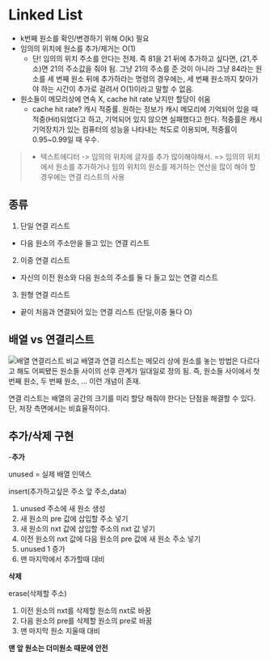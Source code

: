 # Linked List

- k번째 원소를 확인/변경하기 위해 O(k) 필요
- 임의의 위치에 원소를 추가/제거는 O(1)
  - 단! 임의의 위치 주소를 안다는 전제. 즉 81을 21 뒤에 추가하고 싶다면, (21,주소)면 21의 주소값을 줘야 됨. 그냥 21의 주소를 준 것이 아니라 그냥 84라는 원소를 세 번째 원소 뒤에 추가하라는 명령의 경우에는, 세 번째 원소까지 찾아가야 하는 시간이 추가로 걸려서 O(1)이라고 말할 수 없음.
- 원소들이 메모리상에 연속 X, cache hit rate 낮지만 할당이 쉬움
  - cache hit rate? 캐시 적중률. 원하는 정보가 캐시 메모리에 기억되어 있을 때 적중(Hit)되었다고 하고, 기억되어 있지 않으면 실패했다고 한다. 적중률은 캐시 기억장치가 있는 컴퓨터의 성능을 나타내는 척도로 이용되며, 적중률이 0.95~0.99일 때 우수.

> - 텍스트에디터 -> 임의의 위치에 글자를 추가 많이해야해서.
>   => 임의의 위치에서 원소를 추가하거나 임의 위치의 원소를 제거하는 연산을 많이 해야 할 경우에는 연결 리스트의 사용

## 종류

1. 단일 연결 리스트

- 다음 원소의 주소만을 들고 있는 연결 리스트

2. 이중 연결 리스트

- 자신의 이전 원소와 다음 원소의 주소를 둘 다 들고 있는 연결 리스트

3. 원형 연결 리스트

- 끝이 처음과 연결되어 있는 연결 리스트 (단일,이중 둘다 O)

## 배열 vs 연결리스트

![배열 연결리스트 비교](https://user-images.githubusercontent.com/78072370/232094369-c8fe3ff3-b7b7-4c68-b405-91d53a3ead1c.png)
배열과 연결 리스트는 메모리 상에 원소를 놓는 방법은 다르다고 해도 어찌됐든 원소들 사이의 선후 관계가 일대일로 정의 됨. 즉, 원소들 사이에서 첫 번째 원소, 두 번째 원소, … 이런 개념이 존재.

연결 리스트는 배열의 공간의 크기를 미리 할당 해줘야 한다는 단점을 해결할 수 있다. 단, 저장 측면에서는 비효율적이다.

## 추가/삭제 구현

-**추가**

unused = 실제 배열 인덱스

insert(추가하고싶은 주소 앞 주소,data)

1. unused 주소에 새 원소 생성
2. 새 원소의 pre 값에 삽입할 주소 넣기
3. 새 원소의 nxt 값에 삽입할 주소의 nxt 값 넣기
4. 이전 원소의 nxt 값에 다음 원소의 pre 값에 새 원소 주소 넣기
5. unused 1 증가
6. 맨 마지막에서 추가할때 대비

**삭제**

erase(삭제할 주소)

1. 이전 원소의 nxt를 삭제할 원소의 nxt로 바꿈
2. 다음 원소의 pre를 삭제할 원소의 pre로 바꿈
3. 맨 마지막 원소 지울때 대비

**맨 앞 원소는 더미원소 때문에 안전**
